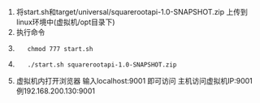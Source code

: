 1. 将start.sh和target/universal/squarerootapi-1.0-SNAPSHOT.zip 上传到linux环境中(虚拟机/opt目录下)
2. 执行命令
3.        chmod 777 start.sh 
4.        ./start.sh squarerootapi-1.0-SNAPSHOT.zip
3. 虚拟机内打开浏览器 输入localhost:9001 即可访问 主机访问虚拟机IP:9001 例192.168.200.130:9001
